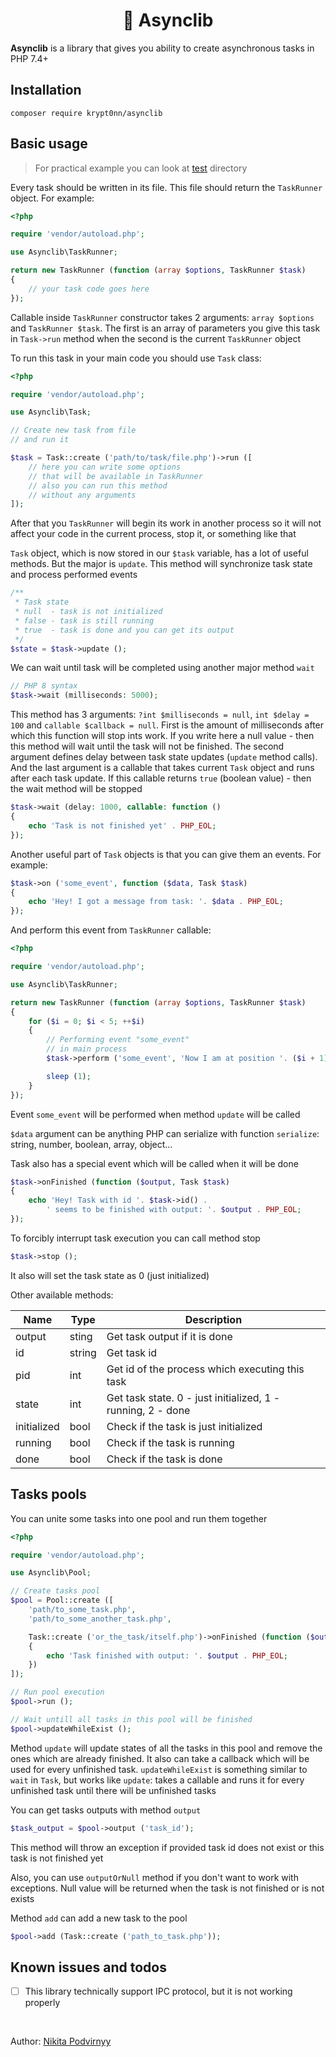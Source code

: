 <h1 align="center">🚀 Asynclib</h1>

**Asynclib** is a library that gives you ability to create asynchronous tasks in PHP 7.4+

## Installation

```
composer require krypt0nn/asynclib
```

## Basic usage

> For practical example you can look at [test](/test) directory

Every task should be written in its file. This file should return the `TaskRunner` object. For example:

```php
<?php

require 'vendor/autoload.php';

use Asynclib\TaskRunner;

return new TaskRunner (function (array $options, TaskRunner $task)
{
    // your task code goes here
});
```

Callable inside `TaskRunner` constructor takes 2 arguments: `array $options` and `TaskRunner $task`. The first is an array of parameters you give this task in `Task->run` method when the second is the current `TaskRunner` object

To run this task in your main code you should use `Task` class:

```php
<?php

require 'vendor/autoload.php';

use Asynclib\Task;

// Create new task from file
// and run it

$task = Task::create ('path/to/task/file.php')->run ([
    // here you can write some options
    // that will be available in TaskRunner
    // also you can run this method
    // without any arguments
]);
```

After that you `TaskRunner` will begin its work in another process so it will not affect your code in the current process, stop it, or something like that

`Task` object, which is now stored in our `$task` variable, has a lot of useful methods. But the major is `update`. This method will synchronize task state and process performed events

```php
/**
 * Task state
 * null  - task is not initialized
 * false - task is still running
 * true  - task is done and you can get its output
 */
$state = $task->update ();
```

We can wait until task will be completed using another major method `wait`

```php
// PHP 8 syntax
$task->wait (milliseconds: 5000);
```

This method has 3 arguments: `?int $milliseconds = null`, `int $delay = 100` and `callable $callback = null`. First is the amount of milliseconds after which this function will stop ints work. If you write here a null value - then this method will wait until the task will not be finished. The second argument defines delay between task state updates (`update` method calls). And the last argument is a callable that takes current `Task` object and runs after each task update. If this callable returns `true` (boolean value) - then the wait method will be stopped

```php
$task->wait (delay: 1000, callable: function ()
{
    echo 'Task is not finished yet' . PHP_EOL;
});
```

Another useful part of `Task` objects is that you can give them an events. For example:

```php
$task->on ('some_event', function ($data, Task $task)
{
    echo 'Hey! I got a message from task: '. $data . PHP_EOL;
});
```

And perform this event from `TaskRunner` callable:

```php
<?php

require 'vendor/autoload.php';

use Asynclib\TaskRunner;

return new TaskRunner (function (array $options, TaskRunner $task)
{
    for ($i = 0; $i < 5; ++$i)
    {
        // Performing event "some_event"
        // in main process
        $task->perform ('some_event', 'Now I am at position '. ($i + 1));

        sleep (1);
    }
});
```

Event `some_event` will be performed when method `update` will be called

`$data` argument can be anything PHP can serialize with function `serialize`: string, number, boolean, array, object...

Task also has a special event which will be called when it will be done

```php
$task->onFinished (function ($output, Task $task)
{
    echo 'Hey! Task with id '. $task->id() .
        ' seems to be finished with output: '. $output . PHP_EOL;
});
```

To forcibly interrupt task execution you can call method stop

```php
$task->stop ();
```

It also will set the task state as 0 (just initialized)

Other available methods:

| Name | Type | Description |
| - | - | - |
| output | sting | Get task output if it is done |
| id | string | Get task id |
| pid | int | Get id of the process which executing this task |
| state | int | Get task state. 0 - just initialized, 1 - running, 2 - done |
| initialized | bool | Check if the task is just initialized |
| running | bool | Check if the task is running |
| done | bool | Check if the task is done |

## Tasks pools

You can unite some tasks into one pool and run them together

```php
<?php

require 'vendor/autoload.php';

use Asynclib\Pool;

// Create tasks pool
$pool = Pool::create ([
    'path/to_some_task.php',
    'path/to_some_another_task.php',

    Task::create ('or_the_task/itself.php')->onFinished (function ($output)
    {
        echo 'Task finished with output: '. $output . PHP_EOL;
    })
]);

// Run pool execution
$pool->run ();

// Wait untill all tasks in this pool will be finished
$pool->updateWhileExist ();
```

Method `update` will update states of all the tasks in this pool and remove the ones which are already finished. It also can take a callback which will be used for every unfinished task. `updateWhileExist` is something similar to `wait` in `Task`, but works like `update`: takes a callable and runs it for every unfinished task until there will be unfinished tasks

You can get tasks outputs with method `output`

```php
$task_output = $pool->output ('task_id');
```

This method will throw an exception if provided task id does not exist or this task is not finished yet

Also, you can use `outputOrNull` method if you don't want to work with exceptions. Null value will be returned when the task is not finished or is not exists

Method `add` can add a new task to the pool

```php
$pool->add (Task::create ('path_to_task.php'));
```

## Known issues and todos

- [ ] This library technically support IPC protocol, but it is not working properly

<br>

Author: [Nikita Podvirnyy](https://vk.com/technomindlp)
